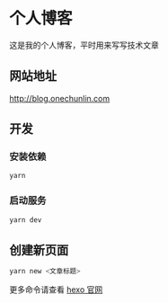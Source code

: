 # 个人博客

这是我的个人博客，平时用来写写技术文章

## 网站地址

<http://blog.onechunlin.com>

## 开发

### 安装依赖

```bash
yarn
```

### 启动服务

```bash
yarn dev
```

## 创建新页面

```bash
yarn new <文章标题>
```

更多命令请查看 [hexo 官网](https://hexo.io/zh-cn/docs/commands)
